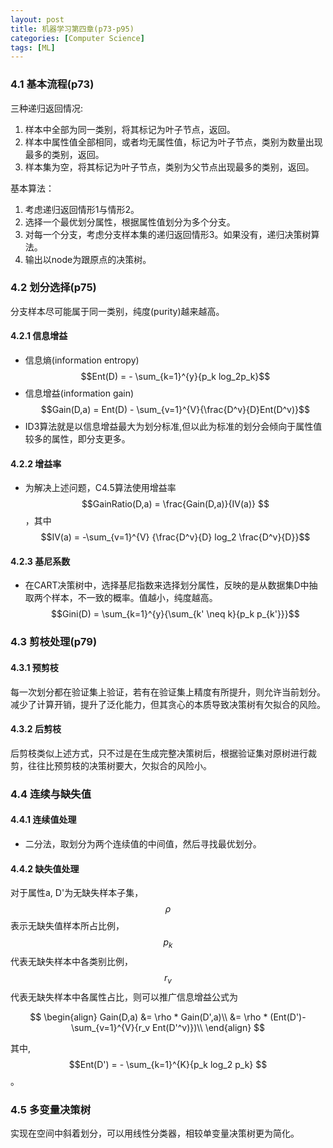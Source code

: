 ```yaml
---
layout: post
title: 机器学习第四章(p73-p95)
categories: [Computer Science]
tags: [ML]
---
```


### 4.1 基本流程(p73)
三种递归返回情况:

1. 样本中全部为同一类别，将其标记为叶子节点，返回。
2. 样本中属性值全部相同，或者均无属性值，标记为叶子节点，类别为数量出现最多的类别，返回。
3. 样本集为空，将其标记为叶子节点，类别为父节点出现最多的类别，返回。

基本算法：
1. 考虑递归返回情形1与情形2。
2. 选择一个最优划分属性，根据属性值划分为多个分支。
3. 对每一个分支，考虑分支样本集的递归返回情形3。如果没有，递归决策树算法。
4. 输出以node为跟原点的决策树。

### 4.2 划分选择(p75)
分支样本尽可能属于同一类别，纯度(purity)越来越高。
#### 4.2.1 信息增益
* 信息熵(information entropy) $$Ent(D) = - \sum_{k=1}^{y}{p_k log_2p_k}$$
* 信息增益(information gain) $$Gain(D,a) = Ent(D) - \sum_{v=1}^{V}{\frac{D^v}{D}Ent(D^v)}$$
* ID3算法就是以信息增益最大为划分标准,但以此为标准的划分会倾向于属性值较多的属性，即分支更多。

#### 4.2.2 增益率
* 为解决上述问题，C4.5算法使用增益率 $$GainRatio(D,a) = \frac{Gain(D,a)}{IV(a)} $$，其中$$IV(a) = -\sum_{v=1}^{V} {\frac{D^v}{D} log_2 \frac{D^v}{D}}$$

#### 4.2.3 基尼系数
* 在CART决策树中，选择基尼指数来选择划分属性，反映的是从数据集D中抽取两个样本，不一致的概率。值越小，纯度越高。$$Gini(D) = \sum_{k=1}^{y}{\sum_{k' \neq k}{p_k p_{k'}}}$$

### 4.3 剪枝处理(p79)

#### 4.3.1 预剪枝
每一次划分都在验证集上验证，若有在验证集上精度有所提升，则允许当前划分。减少了计算开销，提升了泛化能力，但其贪心的本质导致决策树有欠拟合的风险。

#### 4.3.2 后剪枝
后剪枝类似上述方式，只不过是在生成完整决策树后，根据验证集对原树进行裁剪，往往比预剪枝的决策树要大，欠拟合的风险小。

### 4.4 连续与缺失值

#### 4.4.1 连续值处理
* 二分法，取划分为两个连续值的中间值，然后寻找最优划分。

#### 4.4.2 缺失值处理
对于属性a, D'为无缺失样本子集，$$\rho$$ 表示无缺失值样本所占比例，$$p_k$$代表无缺失样本中各类别比例，$$r_v$$代表无缺失样本中各属性占比，则可以推广信息增益公式为

$$ 
\begin{align}
Gain(D,a) &= \rho * Gain(D',a)\\
		  &= \rho * (Ent(D')-\sum_{v=1}^{V}{r_v Ent(D'^v)})\\
\end{align}
$$

其中,$$Ent(D') = - \sum_{k=1}^{K}{p_k log_2 p_k} $$。

### 4.5 多变量决策树
实现在空间中斜着划分，可以用线性分类器，相较单变量决策树更为简化。
